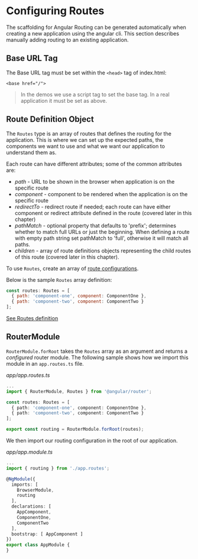 # Configuring Routes

The scaffolding for Angular Routing can be generated automatically when creating a new application using the angular cli.  This section describes manually adding routing to an existing application.

## Base URL Tag

The Base URL tag must be set within the `<head>` tag of index.html:

```markup
<base href="/">
```

> In the demos we use a script tag to set the base tag. In a real application it must be set as above.

## Route Definition Object

The `Routes` type is an array of routes that defines the routing for the application. This is where we can set up the expected paths, the components we want to use and what we want our application to understand them as.

Each route can have different attributes; some of the common attributes are:

* _path_ - URL to be shown in the browser when application is on the specific route
* _component_ - component to be rendered when the application is on the specific route
* _redirectTo_ - redirect route if needed; each route can have either component or redirect attribute defined in the route \(covered later in this chapter\)
* _pathMatch_ - optional property that defaults to 'prefix'; determines whether to match full URLs or just the beginning. When defining a route with empty path string set pathMatch to 'full', otherwise it will match all paths.
* _children_ - array of route definitions objects representing the child routes of this route \(covered later in this chapter\).

To use `Routes`, create an array of [route configurations](https://angular.io/docs/ts/latest/api/router/index/Route-interface.html).

Below is the sample `Routes` array definition:

```javascript
const routes: Routes = [
  { path: 'component-one', component: ComponentOne },
  { path: 'component-two', component: ComponentTwo }
];
```

[See Routes definition](https://angular.io/docs/ts/latest/api/router/index/Routes-type-alias.html)

## RouterModule

`RouterModule.forRoot` takes the `Routes` array as an argument and returns a _configured_ router module. The following sample shows how we import this module in an `app.routes.ts` file.

_app/app.routes.ts_

```typescript
...
import { RouterModule, Routes } from '@angular/router';

const routes: Routes = [
  { path: 'component-one', component: ComponentOne },
  { path: 'component-two', component: ComponentTwo }
];

export const routing = RouterModule.forRoot(routes);
```

We then import our routing configuration in the root of our application.

_app/app.module.ts_

```typescript
...
import { routing } from './app.routes';

@NgModule({
  imports: [
    BrowserModule,
    routing
  ],
  declarations: [
    AppComponent,
    ComponentOne,
    ComponentTwo
  ],
  bootstrap: [ AppComponent ]
})
export class AppModule {
}
```

